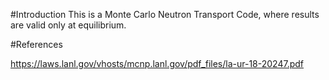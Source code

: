 #Introduction
This is a Monte Carlo Neutron Transport Code, where results are valid only at equilibrium.

#References

https://laws.lanl.gov/vhosts/mcnp.lanl.gov/pdf_files/la-ur-18-20247.pdf

